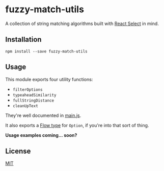 # fuzzy-match-utils

A collection of string matching algorithms built with
[React Select](https://github.com/JedWatson/react-select) in mind.

## Installation

```
npm install --save fuzzy-match-utils
```

## Usage

This module exports four utility functions:

- `filterOptions`
- `typeaheadSimilarity`
- `fullStringDistance`
- `cleanUpText`

They're well documented in [main.js](./src/main.js).

It also exports a [Flow type](https://flowtype.org/) for `Option`, if you're
into that sort of thing.

**Usage examples coming… soon?**

## License

[MIT](./LICENSE)
